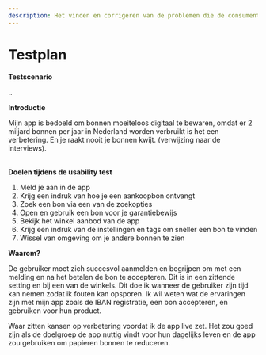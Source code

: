 ```yaml
---
description: Het vinden en corrigeren van de problemen die de consument ervaart
---
```


# Testplan

**Testscenario**

..

**Introductie**

Mijn app is bedoeld om bonnen moeiteloos digitaal te bewaren, omdat er 2 miljard bonnen per jaar in Nederland worden verbruikt is het een verbetering. En je raakt nooit je bonnen kwijt. (verwijzing naar de interviews).&#x20;

\
**Doelen tijdens de usability test**

1. Meld je aan in de app&#x20;
2. Krijg een indruk van hoe je een aankoopbon ontvangt
3. Zoek een bon via een van de zoekopties
4. Open en gebruik een bon voor je garantiebewijs
5. Bekijk het winkel aanbod van de app
6. Krijg een indruk van de instellingen en tags om sneller een bon te vinden
7. Wissel van omgeving om je andere bonnen te zien

**Waarom?**

De gebruiker moet zich succesvol aanmelden en begrijpen om met een melding en na het betalen de bon te accepteren. Dit is in een zittende setting en bij een van de winkels. Dit doe ik wanneer de gebruiker zijn tijd kan nemen zodat ik fouten kan opsporen. Ik wil weten wat de ervaringen zijn met mijn app zoals de IBAN registratie, een bon accepteren, en gebruiken voor hun product.&#x20;

Waar zitten kansen op verbetering voordat ik de app live zet. Het zou goed zijn als de doelgroep de app nuttig vindt voor hun dagelijks leven en de app zou gebruiken om papieren bonnen te reduceren.&#x20;
